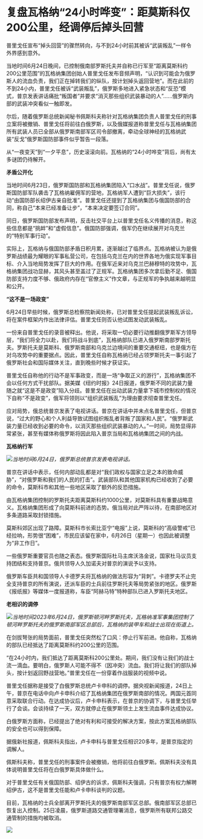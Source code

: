 

# 复盘瓦格纳“24小时哗变”：距莫斯科仅200公里，经调停后掉头回营

普里戈任宣布“掉头回营”的骤然转向，与不到24小时前其被诉“武装叛乱”一样令外界感到意外。

当地时间6月24日晚间，已控制俄南部罗斯托夫并自称已行军至“距离莫斯科约200公里范围”的瓦格纳集团创始人普里戈任发布音频声明，“认识到可能会为俄罗斯人的流血负责，我们正在掉转我们的纵队，按计划掉头返回营地”。而在此前的不到24小内，普里戈任被诉“武装叛乱”，俄罗斯多地进入紧急状态和“反恐”模式，普京发表讲话痛批“叛国者”并要求“消灭那些组织武装暴动的人”......俄罗斯内部的武装冲突看似一触即发。

尔后，随着俄罗斯总统新闻秘书佩斯科夫称针对瓦格纳集团负责人普里戈任的刑事立案将被撤销、普里戈任将前往白俄罗斯，以及俄媒报道称普里戈任与瓦格纳集团所有武装人员已全部从俄罗斯南部军区司令部撤离，牵动全球神经的瓦格纳武装“反戈”俄罗斯国防部事件似乎暂告一段落。

从“一夜变天”到“一夕平息”，历史滚滚向前。瓦格纳的“24小时哗变”背后，尚有太多谜团仍待解开。

**矛盾公开化**

当地时间6月23日，俄罗斯国防部和瓦格纳集团陷入“口水战”。普里戈任说，俄罗斯国防部军队袭击了瓦格纳雇佣军的营地，瓦格纳军人遭到“巨大损失”，该行动“由国防部长绍伊古亲自批准”。普里戈任还提到了瓦格纳集团与俄国防部的合同，称自己“本来已经准备让步”，“本来决定要签订合同”。

同日，俄罗斯国防部发布声明，反击社交平台上以普里戈任名义传播的消息，称这些信息都是“挑衅”和“虚假信息”。俄国防部强调，俄军仍在继续展开对乌克兰的“特别军事行动”。

实际上，瓦格纳与俄国防部矛盾日积月累，逐渐越过了临界点。瓦格纳被认为是俄罗斯战绩最为耀眼的军事私营公司，在包括乌克兰在内的世界各地为俄实现军事目标、介入当地局势发挥了巨大的作用。在俄军近来对乌克兰巴赫穆特的攻势中，瓦格纳集团战功显赫，其风头甚至盖过了正规军。瓦格纳集团多次拿后勤不足、俄国防部支持力度不够、俄政府内存在“官僚主义”作文章，与正规军的争执越来越明显和公开。

**“这不是一场政变”**

6月24日早些时候，俄罗斯总检察院新闻处称，已对普里戈任提起武装叛乱诉讼，将在案件框架内作出法律评估。普里戈任则否认他试图发动武装叛乱。

一份来自普里戈任的录音被释出。他说，将采取一切必要行动推翻俄罗斯军方领导层，“我们将全力以赴，我们将战斗到底”，瓦格纳部队已进入俄罗斯南部罗斯托夫。罗斯托夫是莫斯科、俄罗斯南部和乌克兰边境间的重要交通枢纽，也是俄方在对乌攻势中的重要据点。因此，普里戈任自称瓦格纳已经占领罗斯托夫一事引起了俄罗斯社会和国际媒体关注，直到晚些时候才获证实。

普里戈任自称他的行动不是军事政变，而是一场“争取正义的游行”，瓦格纳集团不会以任何方式干扰部队。据美媒《纽约时报》24日报道，俄罗斯不同的武装力量随之就“这是不是政变”陷入分歧。普里戈任在出动武装力量拿下城市控制权的情况下自称“不是政变”，俄军将领则以“组织武装叛乱”为理由要求彻查普里戈任。

应对局势，俄总统普京发表了电视讲话。普京在讲话中并未点名普里戈任，但普京说，“过大的野心和个人利益导致试图组织叛乱者背叛了国家和人民”。“俄罗斯武装力量已经收到必要的命令，以消灭那些组织武装暴动的人。”一时间，局势显得非常紧张，甚至有媒体称俄罗斯将因此陷入普京当局和瓦格纳集团之间的内战。

**瓦格纳行军**

![](https://inews.gtimg.com/newsapp_bt/0/15809063798/1000)_当地时间6月24日，俄罗斯总统普京发表电视讲话。_

普京在讲话中表示，任何内部动乱都是对“我们政权与国家立足之本的致命威胁”，“对俄罗斯和我们的人民的打击”。武装部队和其他国家机构已经收到了必要的命令，莫斯科市和其他一些地区采取了额外的反恐措施。

由瓦格纳集团控制的罗斯托夫距离莫斯科约1000公里，对莫斯科具有重要战略意义。瓦格纳集团形成了向莫斯科前进的态势。俄当局对此严阵以待，在南部地区对多条道路采取封锁措施。

莫斯科郊区出现了路障。莫斯科市长索比亚宁“电报”上说，莫斯科的“高级警戒”已经拉响，形势很“困难”，市民应该留在家中，6月26日（星期一）也因此被调整为“非工作日”。

一些俄罗斯重要官员也随之表态。俄罗斯国际杜马主席沃洛金说，国家杜马议员支持团结和支持普京。俄共领导人久加诺夫对普京的演说予以支持。

俄罗斯车臣共和国领导人卡德罗夫将瓦格纳的做法形容为“背刺”。卡德罗夫不止完全支持普京的所有演说，还派车臣的士兵前往罗斯托夫等局势紧张的地区。俄罗斯《报纸报》等媒体一度报道称，车臣“阿赫马特”特种部队已进入罗斯托夫地区。

**老相识的调停**

![](https://inews.gtimg.com/newsapp_bt/0/15809063799/1000)_当地时间2023年6月24日，俄罗斯顿河畔罗斯托夫，瓦格纳准军事集团控制了顿河畔罗斯托夫的俄罗斯南部军区总部后，瓦格纳的装甲车和战士出现在街道上。_

在剑拔弩张的局势面前，普里戈任突然松了口风：停止行军前进。他自称，瓦格纳的部队已经抵达了距离莫斯科约200公里的范围。

“在24小时内，我们抵达了距离莫斯科200公里处。期间，我们没有让我们的战士流一滴血。要明白，俄罗斯人可能不得不（因冲突）流血。我们将让我们的部队掉头，按计划返回野战营地。”普里戈任在一份穿着作战服装的视频中说。

普里戈任据称是接受了白俄罗斯总统卢卡申科的调停。据央视新闻报道，24日上午，普京在电话中向卢卡申科介绍了瓦格纳集团在俄罗斯南部的情况。两国元首同意采取联合行动。在达成协议后，卢卡申科表示，在普京的协调下，与普里戈任举行了会谈。会谈持续了一天，双方就停止在俄罗斯领土上发生流血事件达成协议。

白俄罗斯方面称，已经提出了绝对有利和可接受的解决方案，按此方案瓦格纳部队的安全也可以得到保障。

据俄新社报道，佩斯科夫指出，卢卡申科与普里戈任相识20多年，是普京指定的调解人。

佩斯科夫称，普里戈任的刑事案件会被撤销，他将前往白俄罗斯。佩斯科夫没有具体说明普里戈任将在白俄罗斯具体做什么。

对于普里戈任有关俄国防部、绍伊古的诉求，佩斯科夫强调，只有普京有权力解聘绍伊古，这不是普里戈任能和卢卡申科谈判的议题。

目前，瓦格纳的士兵全部离开罗斯托夫的俄罗斯南部军区总部。俄南部军区总部已恢复出入控制。25日凌晨，俄罗斯道路交通管理署消息，俄罗斯所有联邦公路交通管制的措施均被取消。

![](https://inews.gtimg.com/newsapp_match/0/15809063800/0)

